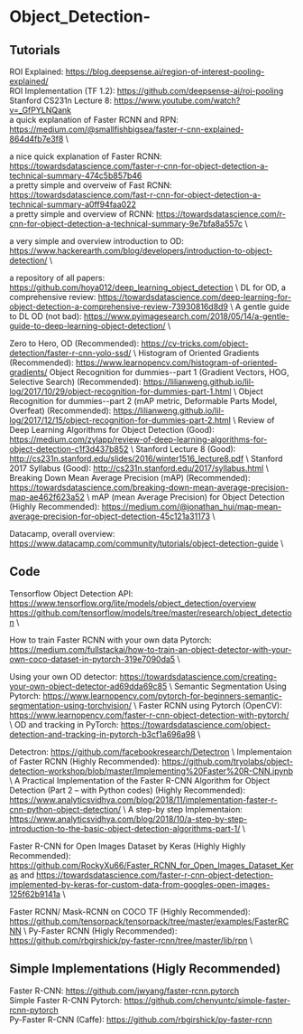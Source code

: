 # Object_Detection-

## Tutorials 

ROI Explained: https://blog.deepsense.ai/region-of-interest-pooling-explained/ \
ROI Implementation (TF 1.2): https://github.com/deepsense-ai/roi-pooling \
Stanford CS231n Lecture 8: https://www.youtube.com/watch?v=_GfPYLNQank \
a quick explanation of Faster RCNN and RPN: https://medium.com/@smallfishbigsea/faster-r-cnn-explained-864d4fb7e3f8 \

a nice quick explanation of Faster RCNN: https://towardsdatascience.com/faster-r-cnn-for-object-detection-a-technical-summary-474c5b857b46 \
a pretty simple and overveiw of Fast RCNN: https://towardsdatascience.com/fast-r-cnn-for-object-detection-a-technical-summary-a0ff94faa022 \
a pretty simple and overview of RCNN: https://towardsdatascience.com/r-cnn-for-object-detection-a-technical-summary-9e7bfa8a557c \ 

a very simple and overview introduction to OD: https://www.hackerearth.com/blog/developers/introduction-to-object-detection/ \ 

a repository of all papers: https://github.com/hoya012/deep_learning_object_detection \ 
DL for OD, a comprehensive review: https://towardsdatascience.com/deep-learning-for-object-detection-a-comprehensive-review-73930816d8d9 \ 
A gentle guide to DL OD (not bad): https://www.pyimagesearch.com/2018/05/14/a-gentle-guide-to-deep-learning-object-detection/ \ 

Zero to Hero, OD (Recommended): https://cv-tricks.com/object-detection/faster-r-cnn-yolo-ssd/ \ 
Histogram of Oriented Gradients (Recommended): https://www.learnopencv.com/histogram-of-oriented-gradients/
Object Recognition for dummies--part 1 (Gradient Vectors, HOG, Selective Search) (Recommended): https://lilianweng.github.io/lil-log/2017/10/29/object-recognition-for-dummies-part-1.html \ 
Object Recognition for dummies--part 2 (mAP metric, Deformable Parts Model, Overfeat) (Recommended): https://lilianweng.github.io/lil-log/2017/12/15/object-recognition-for-dummies-part-2.html \ 
Review of Deep Learning Algorithms for Object Detection (Good): https://medium.com/zylapp/review-of-deep-learning-algorithms-for-object-detection-c1f3d437b852 \ 
Stanford Lecture 8 (Good): http://cs231n.stanford.edu/slides/2016/winter1516_lecture8.pdf \ 
Stanford 2017 Syllabus (Good): http://cs231n.stanford.edu/2017/syllabus.html \ 
Breaking Down Mean Average Precision (mAP) (Recommended): https://towardsdatascience.com/breaking-down-mean-average-precision-map-ae462f623a52 \ 
mAP (mean Average Precision) for Object Detection (Highly Recommended): https://medium.com/@jonathan_hui/map-mean-average-precision-for-object-detection-45c121a31173 \ 


Datacamp, overall overview: https://www.datacamp.com/community/tutorials/object-detection-guide \ 


## Code

Tensorflow Object Detection API: https://www.tensorflow.org/lite/models/object_detection/overview https://github.com/tensorflow/models/tree/master/research/object_detection \ 

How to train Faster RCNN with your own data Pytorch: https://medium.com/fullstackai/how-to-train-an-object-detector-with-your-own-coco-dataset-in-pytorch-319e7090da5 \ 

Using your own OD detector: https://towardsdatascience.com/creating-your-own-object-detector-ad69dda69c85 \ 
Semantic Segmentation Using Pytorch: https://www.learnopencv.com/pytorch-for-beginners-semantic-segmentation-using-torchvision/ \ 
Faster RCNN using Pytorch (OpenCV): https://www.learnopencv.com/faster-r-cnn-object-detection-with-pytorch/ \ 
OD and tracking in PyTorch: https://towardsdatascience.com/object-detection-and-tracking-in-pytorch-b3cf1a696a98 \ 

Detectron: https://github.com/facebookresearch/Detectron \ 
Implementaion of Faster RCNN (Highly Recommended): https://github.com/tryolabs/object-detection-workshop/blob/master/Implementing%20Faster%20R-CNN.ipynb \ 
A Practical Implementation of the Faster R-CNN Algorithm for Object Detection (Part 2 – with Python codes) (Highly Recommended): https://www.analyticsvidhya.com/blog/2018/11/implementation-faster-r-cnn-python-object-detection/ \ 
A step-by step Implementaion: https://www.analyticsvidhya.com/blog/2018/10/a-step-by-step-introduction-to-the-basic-object-detection-algorithms-part-1/ \ 

Faster R-CNN for Open Images Dataset by Keras (Highly Highly Recommended): https://github.com/RockyXu66/Faster_RCNN_for_Open_Images_Dataset_Keras and https://towardsdatascience.com/faster-r-cnn-object-detection-implemented-by-keras-for-custom-data-from-googles-open-images-125f62b9141a \ 

Faster RCNN/ Mask-RCNN on COCO TF (Highly Recommended): https://github.com/tensorpack/tensorpack/tree/master/examples/FasterRCNN \ 
Py-Faster RCNN (Higly Recommended): https://github.com/rbgirshick/py-faster-rcnn/tree/master/lib/rpn \ 

## Simple Implementations (Higly Recommended)

Faster R-CNN: https://github.com/jwyang/faster-rcnn.pytorch <br /> 
Simple Faster R-CNN Pytorch: https://github.com/chenyuntc/simple-faster-rcnn-pytorch <br /> 
Py-Faster R-CNN (Caffe): https://github.com/rbgirshick/py-faster-rcnn <br /> 





